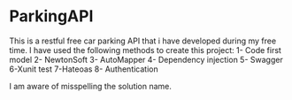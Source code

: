 # ParkingAPI
This is a restful free car parking API that i have developed during my free time. 
I have used the following methods to create this project:
1- Code first model
2- NewtonSoft
3- AutoMapper
4- Dependency injection
5- Swagger
6-Xunit test
7-Hateoas
8- Authentication

I am aware of misspelling the solution name. 
